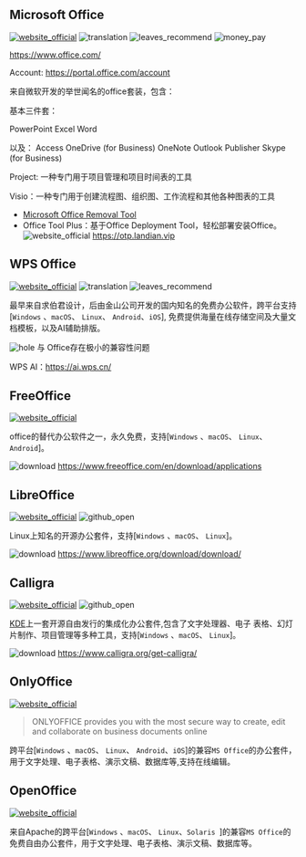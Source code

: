 ## Microsoft Office
[![website_official](https://gitbook07.oss-cn-hangzhou.aliyuncs.com/website_official.svg)](http://www.office.com/) ![translation](https://gitbook07.oss-cn-hangzhou.aliyuncs.com/translation.svg) ![leaves_recommend](https://gitbook07.oss-cn-hangzhou.aliyuncs.com/leaves_rec.svg) ![money_pay](https://gitbook07.oss-cn-hangzhou.aliyuncs.com/money_pay.svg)

https://www.office.com/

Account: https://portal.office.com/account

来自微软开发的举世闻名的office套装，包含：

基本三件套：

PowerPoint
Excel
Word

以及：
Access
OneDrive (for Business)
OneNote
Outlook
Publisher
Skype (for Business)

Project: 一种专门用于项目管理和项目时间表的工具

Visio：一种专门用于创建流程图、组织图、工作流程和其他各种图表的工具

- [Microsoft Office Removal Tool](https://support.microsoft.com/zh-cn/office/%E4%BB%8E-pc-%E5%8D%B8%E8%BD%BD-office-9dd49b83-264a-477a-8fcc-2fdf5dbf61d8?ui=zh-cn&rs=zh-cn&ad=cn)
- Office Tool Plus：基于Office Deployment Tool，轻松部署安装Office。![website_official](https://gitbook07.oss-cn-hangzhou.aliyuncs.com/website_official.svg) https://otp.landian.vip


## WPS Office
[![website_official](https://gitbook07.oss-cn-hangzhou.aliyuncs.com/website_official.svg)](https://www.wps.cn/) ![translation](https://gitbook07.oss-cn-hangzhou.aliyuncs.com/translation.svg) ![leaves_recommend](https://gitbook07.oss-cn-hangzhou.aliyuncs.com/leaves_rec.svg)

最早来自求伯君设计，后由金山公司开发的国内知名的免费办公软件，跨平台支持[`Windows` 、`macOS`、 `Linux`、 `Android`、`iOS`], 免费提供海量在线存储空间及大量文档模板，以及AI辅助排版。

![hole](https://gitbook07.oss-cn-hangzhou.aliyuncs.com/keng.svg) 与 Office存在极小的兼容性问题

WPS AI：https://ai.wps.cn/

## FreeOffice
[![website_official](https://gitbook07.oss-cn-hangzhou.aliyuncs.com/website_official.svg)](http://www.freeoffice.com/en/)

office的替代办公软件之一，永久免费，支持[`Windows` 、`macOS`、 `Linux`、 `Android`]。

![download](https://gitbook07.oss-cn-hangzhou.aliyuncs.com/download.svg) https://www.freeoffice.com/en/download/applications

## LibreOffice
[![website_official](https://gitbook07.oss-cn-hangzhou.aliyuncs.com/website_official.svg)](https://www.libreoffice.org/) ![github_open](https://gitbook07.oss-cn-hangzhou.aliyuncs.com/github_open.svg)

Linux上知名的开源办公套件，支持[`Windows` 、`macOS`、 `Linux`]。

![download](https://gitbook07.oss-cn-hangzhou.aliyuncs.com/download.svg) https://www.libreoffice.org/download/download/

## Calligra
[![website_official](https://gitbook07.oss-cn-hangzhou.aliyuncs.com/website_official.svg)](https://www.calligra.org/) ![github_open](https://gitbook07.oss-cn-hangzhou.aliyuncs.com/github_open.svg)

[KDE](https://kde.org/applications/office/)上一套开源自由发行的集成化办公套件,包含了文字处理器、电子 表格、幻灯片制作、项目管理等多种工具，支持[`Windows` 、`macOS`、 `Linux`]。

![download](https://gitbook07.oss-cn-hangzhou.aliyuncs.com/download.svg) https://www.calligra.org/get-calligra/

## OnlyOffice
[![website_official](https://gitbook07.oss-cn-hangzhou.aliyuncs.com/website_official.svg)](https://www.onlyoffice.com/)

> ONLYOFFICE provides you with the most secure way to create, edit and collaborate on business documents online

跨平台[`Windows` 、`macOS`、 `Linux`、 `Android`、`iOS`]的兼容`MS Office`的办公套件，用于文字处理、电子表格、演示文稿、数据库等,支持在线编辑。

## OpenOffice
[![website_official](https://gitbook07.oss-cn-hangzhou.aliyuncs.com/website_official.svg)](https://www.openoffice.org/)

来自Apache的跨平台[`Windows` 、`macOS`、 `Linux`、`Solaris `]的兼容`MS Office`的免费自由办公套件，用于文字处理、电子表格、演示文稿、数据库等。